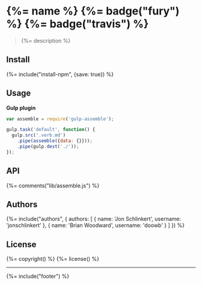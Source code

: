# {%= name %} {%= badge("fury") %} {%= badge("travis") %}

> {%= description %}

## Install
{%= include("install-npm", {save: true}) %}

## Usage


**Gulp plugin**

```js
var assemble = require('gulp-assemble');

gulp.task('default', function() {
  gulp.src('.verb.md')
    .pipe(assemble({data: {}}));
    .pipe(gulp.dest('./'));
});
```

## API
{%= comments("lib/assemble.js") %}

## Authors
{%= include("authors", {
  authors: [
    {
      name: 'Jon Schlinkert',
      username: 'jonschlinkert'
    },
    {
      name: 'Brian Woodward',
      username: 'doowb'
    }
  ]
}) %}

## License
{%= copyright() %}
{%= license() %}

***

{%= include("footer") %}
